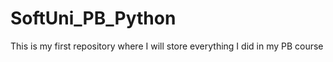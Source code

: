 # SoftUni_PB_Python
This is my first repository where I will store everything I did in my PB course
